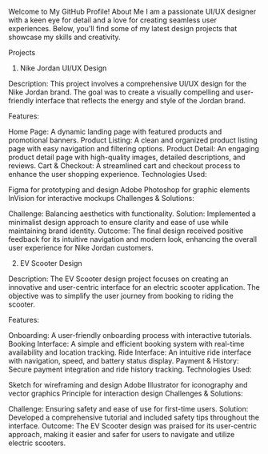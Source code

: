 Welcome to My GitHub Profile!
About Me
I am a passionate UI/UX designer with a keen eye for detail and a love for creating seamless user experiences. Below, you'll find some of my latest design projects that showcase my skills and creativity.

Projects
1. Nike Jordan UI/UX Design

Description:
This project involves a comprehensive UI/UX design for the Nike Jordan brand. The goal was to create a visually compelling and user-friendly interface that reflects the energy and style of the Jordan brand.

Features:

Home Page: A dynamic landing page with featured products and promotional banners.
Product Listing: A clean and organized product listing page with easy navigation and filtering options.
Product Detail: An engaging product detail page with high-quality images, detailed descriptions, and reviews.
Cart & Checkout: A streamlined cart and checkout process to enhance the user shopping experience.
Technologies Used:

Figma for prototyping and design
Adobe Photoshop for graphic elements
InVision for interactive mockups
Challenges & Solutions:

Challenge: Balancing aesthetics with functionality.
Solution: Implemented a minimalist design approach to ensure clarity and ease of use while maintaining brand identity.
Outcome:
The final design received positive feedback for its intuitive navigation and modern look, enhancing the overall user experience for Nike Jordan customers.

2. EV Scooter Design

Description:
The EV Scooter design project focuses on creating an innovative and user-centric interface for an electric scooter application. The objective was to simplify the user journey from booking to riding the scooter.

Features:

Onboarding: A user-friendly onboarding process with interactive tutorials.
Booking Interface: A simple and efficient booking system with real-time availability and location tracking.
Ride Interface: An intuitive ride interface with navigation, speed, and battery status display.
Payment & History: Secure payment integration and ride history tracking.
Technologies Used:

Sketch for wireframing and design
Adobe Illustrator for iconography and vector graphics
Principle for interaction design
Challenges & Solutions:

Challenge: Ensuring safety and ease of use for first-time users.
Solution: Developed a comprehensive tutorial and included safety tips throughout the interface.
Outcome:
The EV Scooter design was praised for its user-centric approach, making it easier and safer for users to navigate and utilize electric scooters.
